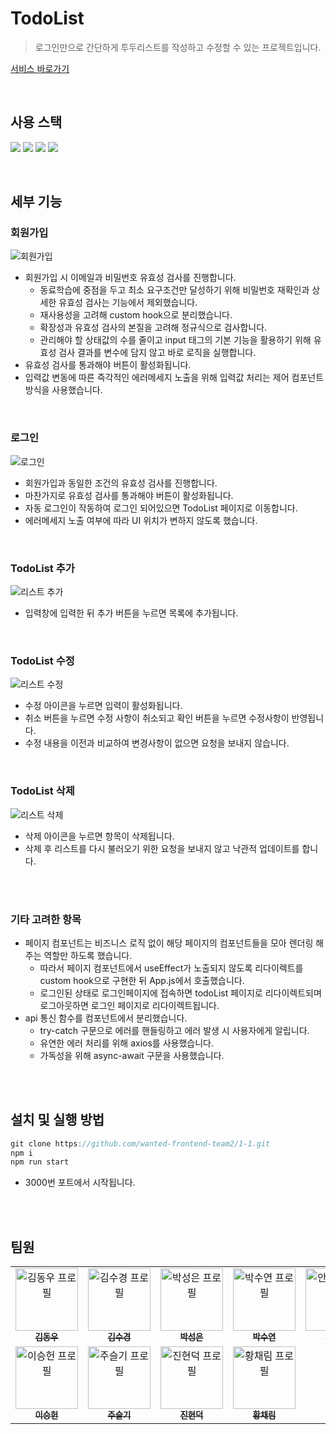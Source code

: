 # TodoList

> 로그인만으로 간단하게 투두리스트를 작성하고 수정할 수 있는 프로젝트입니다.

[서비스 바로가기](https://web-wanted-frontend-team2-todolist-20z52flc0k1c1p.gksl2.cloudtype.app, "Todo App")

<br>

## 사용 스택

<img src="https://img.shields.io/badge/React-61DAFB?style=flat-square&logo=React&logoColor=black"/> <img src="https://img.shields.io/badge/Typescript-3178C6?style=flat-square&logo=Typescript&logoColor=white"/> <img src="https://img.shields.io/badge/styled components-DB7093?style=flat-square&logo=styled-components&logoColor=white"/>  <img src="https://img.shields.io/badge/HTML5-E34F26?style=flat-square&logo=html5&logoColor=white"/>

<br>

## 세부 기능
### 회원가입

![회원가입](https://user-images.githubusercontent.com/70076564/209350048-8c903099-f6d3-4a6f-b87c-4a0497db8028.gif)

- 회원가입 시 이메일과 비밀번호 유효성 검사를 진행합니다.
  - 동료학습에 중점을 두고 최소 요구조건만 달성하기 위해 비밀번호 재확인과 상세한 유효성 검사는 기능에서 제외했습니다.
  - 재사용성을 고려해 custom hook으로 분리했습니다.
  - 확장성과 유효성 검사의 본질을 고려해 정규식으로 검사합니다.
  - 관리해야 할 상태값의 수를 줄이고 input 태그의 기본 기능을 활용하기 위해 유효성 검사 결과를 변수에 담지 않고 바로 로직을 실행합니다. 
- 유효성 검사를 통과해야 버튼이 활성화됩니다.
- 입력값 변동에 따른 즉각적인 에러메세지 노출을 위해 입력값 처리는 제어 컴포넌트 방식을 사용했습니다.

<br>

### 로그인
![로그인](https://user-images.githubusercontent.com/70076564/209350088-16e5d01a-b1c0-443c-ba5e-895cd3fc3d1e.gif)

- 회원가입과 동일한 조건의 유효성 검사를 진행합니다.
- 마찬가지로 유효성 검사를 통과해야 버튼이 활성화됩니다.
- 자동 로그인이 작동하여 로그인 되어있으면 TodoList 페이지로 이동합니다.
- 에러메세지 노출 여부에 따라 UI 위치가 변하지 않도록 했습니다.

<br>

### TodoList 추가
![리스트 추가](https://user-images.githubusercontent.com/70076564/209350101-17b39e6c-70fe-4c80-8919-f78862f98dfe.gif)

- 입력창에 입력한 뒤 추가 버튼을 누르면 목록에 추가됩니다.

<br>

### TodoList 수정
![리스트 수정](https://user-images.githubusercontent.com/70076564/209350103-69d24f73-c87f-4620-866c-2f774d5765ef.gif)

- 수정 아이콘을 누르면 입력이 활성화됩니다.
- 취소 버튼을 누르면 수정 사항이 취소되고 확인 버튼을 누르면 수정사항이 반영됩니다.
- 수정 내용을 이전과 비교하여 변경사항이 없으면 요청을 보내지 않습니다.

<br>

### TodoList 삭제
![리스트 삭제](https://user-images.githubusercontent.com/70076564/209350115-9e3949a1-4aa3-4692-b851-a08df8ce8c43.gif)

- 삭제 아이콘을 누르면 항목이 삭제됩니다.
- 삭제 후 리스트를 다시 불러오기 위한 요청을 보내지 않고 낙관적 업데이트를 합니다.

<br><Br>

### 기타 고려한 항목
- 페이지 컴포넌트는 비즈니스 로직 없이 해당 페이지의 컴포넌트들을 모아 렌더링 해주는 역할만 하도록 했습니다.
  - 따라서 페이지 컴포넌트에서 useEffect가 노출되지 않도록 리다이렉트를 custom hook으로 구현한 뒤 App.js에서 호출했습니다.
  - 로그인된 상태로 로그인페이지에 접속하면 todoList 페이지로 리다이렉트되며 로그아웃하면 로그인 페이지로 리다이렉트됩니다.
- api 통신 함수를 컴포넌트에서 분리했습니다.
  - try-catch 구문으로 에러를 핸들링하고 에러 발생 시 사용자에게 알립니다.
  - 유연한 에러 처리를 위해 axios를 사용했습니다.
  - 가독성을 위해 async-await 구문을 사용했습니다.

<Br><Br>

## 설치 및 실행 방법

```javascript
git clone https://github.com/wanted-frontend-team2/1-1.git
npm i
npm run start
```

- 3000번 포트에서 시작됩니다.

<br><Br>

## 팀원
<table>
  <tbody>
    <tr>
      <td align="center"><a href="https://github.com/DongWooKim97"><img src="https://avatars.githubusercontent.com/u/66302122?v=4" width="100px;" alt="김동우 프로필"/><br /><sub><b>김동우</b></sub></a><br /></td>
      <td align="center"><a href="https://github.com/trondi"><img src="https://avatars.githubusercontent.com/u/42338190?v=4" width="100px;" alt="김수경 프로필"/><br /><sub><b>김수경</b></sub></a><br /></td>
      <td align="center"><a href="https://github.com/Elenapark"><img src="https://avatars.githubusercontent.com/u/60565155?v=4" width="100px;" alt="박성은 프로필"/><br /><sub><b>박성은</b></sub></a><br /></td>
      <td align="center"><a href="https://github.com/Iandayy"><img src="https://avatars.githubusercontent.com/u/104152583?v=4" width="100px;" alt="박수연 프로필"/><br /><sub><b>박수연</b></sub></a><br /></td>
      <td align="center"><a href="https://github.com/ahn0min"><img src="https://avatars.githubusercontent.com/u/89904226?v=4" width="100px;" alt="안영민 프로필"/><br /><sub><b>안영민</b></sub></a><br /></td>
     <tr/>
      <td align="center"><a href="https://github.com/heony704"><img src="https://avatars.githubusercontent.com/u/36994104?v=4" width="100px;" alt="이승헌 프로필"/><br /><sub><b>이승헌</b></sub></a><br /></td>
      <td align="center"><a href="https://github.com/Jooseulgi"><img src="https://avatars.githubusercontent.com/u/54945205?v=4" width="100px;" alt="주슬기 프로필"/><br /><sub><b>주슬기</b></sub></a><br /></td>
      <td align="center"><a href="https://github.com/dukjjang"><img src="https://avatars.githubusercontent.com/u/102455275?v=4" width="100px;" alt="진현덕 프로필"/><br /><sub><b>진현덕</b></sub></a><br /></td>
      <td align="center"><a href="https://github.com/cofla159"><img src="https://avatars.githubusercontent.com/u/70076564?v=4" width="100px;" alt="황채림 프로필"/><br /><sub><b>황채림</b></sub></a><br /></td>
    </tr>
  </tbody>
</table>
